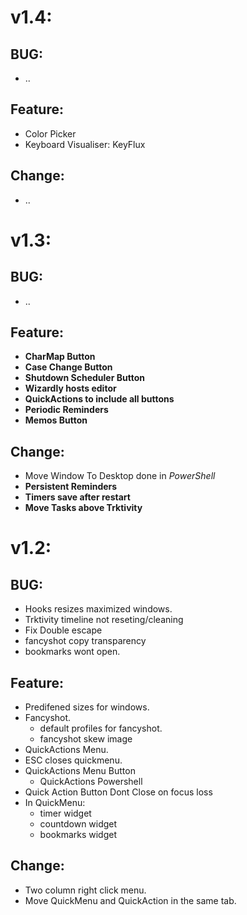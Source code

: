 # v1.4:

## BUG:
- ..
## Feature:
- Color Picker
- Keyboard Visualiser: KeyFlux
## Change:
- ..


# v1.3:

## BUG:
- ..

## Feature:
- __CharMap Button__
- __Case Change Button__
- __Shutdown Scheduler Button__
- __Wizardly hosts editor__
- __QuickActions to include all buttons__
- __Periodic Reminders__
- __Memos Button__

## Change:
- Move Window To Desktop done in $PowerShell$
- __Persistent Reminders__
- __Timers save after restart__
- __Move Tasks above Trktivity__

# v1.2:

## BUG: 

- Hooks resizes maximized windows.
- Trktivity timeline not reseting/cleaning
- Fix Double escape
- fancyshot copy transparency
- bookmarks wont open.

## Feature:
- Predifened sizes for windows.
- Fancyshot.
    - default profiles for fancyshot.
    - fancyshot skew image
- QuickActions Menu. 
- ESC closes quickmenu.
- QuickActions Menu Button
    - QuickActions Powershell 
- Quick Action Button Dont Close on focus loss 
- In QuickMenu:
    - timer widget
    - countdown widget
    - bookmarks widget

## Change:
- Two column right click menu.
- Move QuickMenu and QuickAction in the same tab.